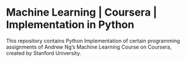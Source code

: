 # Machine Learning | Coursera | Implementation in Python
This repository contains Python Implementation of certain programming assignments of Andrew Ng’s Machine Learning Course on Coursera, created by Stanford University.